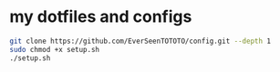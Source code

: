# my dotfiles and configs

```bash
git clone https://github.com/EverSeenTOTOTO/config.git --depth 1
sudo chmod +x setup.sh
./setup.sh
```
